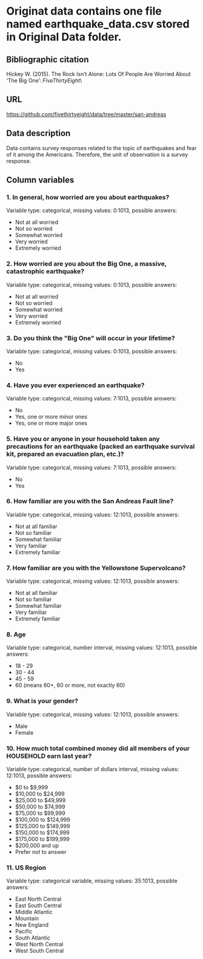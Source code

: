 # Originat data contains one file named earthquake_data.csv stored in Original Data folder.

## Bibliographic citation
Hickey W. (2015). The Rock Isn’t Alone: Lots Of People Are Worried About ‘The Big One’: *FiveThirtyEight*\

## URL
https://github.com/fivethirtyeight/data/tree/master/san-andreas

## Data description
Data contains survey responses related to the topic of earthquakes and fear of it among the Americans. Therefore, the unit of observation is a survey response.

## Column variables
### 1. In general, how worried are you about earthquakes?
Variable type: categorical, missing values: 0:1013, possible answers:
* Not at all worried
* Not so worried
* Somewhat worried
* Very worried
* Extremely worried
### 2. How worried are you about the Big One, a massive, catastrophic earthquake?
Variable type: categorical, missing values: 0:1013, possible answers:
* Not at all worried
* Not so worried
* Somewhat worried
* Very worried
* Extremely worried
### 3. Do you think the "Big One" will occur in your lifetime?
Variable type: categorical, missing values: 0:1013, possible answers:
* No
* Yes
### 4. Have you ever experienced an earthquake?
Variable type: categorical, missing values: 7:1013, possible answers:
* No
* Yes, one or more minor ones
* Yes, one or more major ones 
### 5. Have you or anyone in your household taken any precautions for an earthquake (packed an earthquake survival kit, prepared an evacuation plan, etc.)?
Variable type: categorical, missing values: 7:1013, possible answers:
* No
* Yes
### 6. How familiar are you with the San Andreas Fault line?
Variable type: categorical, missing values: 12:1013, possible answers:
* Not at all familiar
* Not so familiar
* Somewhat familiar
* Very familiar
* Extremely familiar
### 7. How familiar are you with the Yellowstone Supervolcano?
Variable type: categorical, missing values: 12:1013, possible answers:
* Not at all familiar
* Not so familiar
* Somewhat familiar
* Very familiar
* Extremely familiar
### 8. Age
Variable type: categorical, number interval, missing values: 12:1013, possible answers:
* 18 - 29
* 30 - 44
* 45 - 59
* 60 (means 60+, 60 or more, not exactly 60)
### 9. What is your gender?
Variable type: categorical, missing values: 12:1013, possible answers:
* Male
* Female
### 10. How much total combined money did all members of your HOUSEHOLD earn last year?
Variable type: categorical, number of dollars interval, missing values: 12:1013, possible answers:
* $0 to $9,999
* $10,000 to $24,999
* $25,000 to $49,999
* $50,000 to $74,999
* $75,000 to $99,999
* $100,000 to $124,999
* $125,000 to $149,999
* $150,000 to $174,999
* $175,000 to $199,999
* $200,000 and up
* Prefer not to answer
### 11. US Region
Variable type: categorical variable, missing values: 35:1013, possible answers:
* East North Central
* East South Central
* Middle Atlantic
* Mountain
* New England
* Pacific
* South Atlantic
* West North Central
* West South Central
